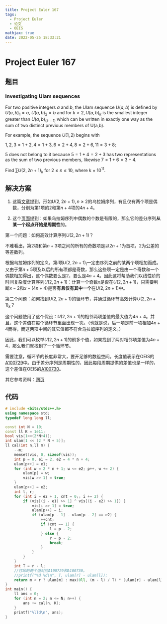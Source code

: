 ```yaml
---
title: Project Euler 167
tags:
  - Project Euler
  - 论文
  - OEIS
mathjax: true
date: 2022-05-25 18:33:21
---
```


<escape><!-- more --></escape>
    
    

# Project Euler 167
## 题目
### Investigating Ulam sequences
For two positive integers $a$ and $b$, the Ulam sequence $U(a,b)$ is defined by $U(a,b)_1 = a$, $U(a,b)_2 = b$ and for $k > 2,U(a,b)_k$ is the smallest integer greater than $U(a,b)_{(k-1)}$ which can be written in exactly one way as the sum of two distinct previous members of U(a,b).

For example, the sequence $U(1,2)$ begins with

$1, 2, 3 = 1 + 2, 4 = 1 + 3, 6 = 2 + 4, 8 = 2 + 6, 11 = 3 + 8;$

$5$ does not belong to it because $5 = 1 + 4 = 2 + 3$ has two representations as the sum of two previous members, likewise $7 = 1 + 6 = 3 + 4$.

Find $\sum U(2,2n+1)_k$ for $2 \leq n \leq 10$, where k = $10^{11}$.


## 解决方案

1. 这篇[文章](http://projecteuclid.org/download/pdf_1/euclid.em/1048709116)提到，形如$U(2,2n+1),n\ge 2$的乌拉姆序列，有且仅有两个项是偶数，分别为第$1$项的$2$和第$n+4$项的$4n+4$。


2. 这个[页面](https://mathworld.wolfram.com/UlamSequence.html)提到：如果乌拉姆序列中偶数的个数是有限的，那么它的差分序列**从某一个起点开始是周期性**的。

第一个问题：如何高效计算序列$U(2,2n+1)$？

不难看出，第$2$项和第$n+3$项之间的所有的奇数项是以$2n+1$为首项，$2$为公差的等差数列。

根据乌拉姆序列的定义，第$i$项$U(2,2n+1)_i$一定由序列之前的某两个项相加而成。又由于第$n+5$项及以后的所有项都是奇数，那么这些项一定是由一个奇数和一个偶数相加得出，这个偶数要么是$2$，要么是$4n+4$。因此这将帮助我们以线性阶的时间复杂度计算序列$U(2,2n+1)$：计算一个奇数$x$是否在$U(2,2n+1)$，只需要判断$x-2$和$x-(4n+4)$是否**有且仅有其中一个**在$U(2,2n+1)$中。

第二个问题：如何找到$U(2,2n+1)$的循环节，并通过循环节高效计算$U(2,2n+1)_k$？

这个问题使用了这个假设：$U(2,2n+1)$的相邻两项差值的最大值为$4n+4$。并且，这个差值在每个循环节里面出现一次。（也就是说，后一项是前一项相加$4n+4$而得，而这两项中间的其它值都不符合乌拉姆序列的定义。）

因此，我们可以枚举$U(2,2n+1)$的前多个值，如果找到了两对相邻项差值为$4n+4$，那么我们就找到了一个循环节。

需要注意，循环节的长度非常大，要开足够的数组空间。长度值表示在OEIS的[A100729](http://oeis.org/A100729)中。由于差分序列是周期性的，因此每段周期提供的差值也是一样的，这个差值在OEIS的[A100730](http://oeis.org/A100730)。

其它参考资料：[网页](https://www.sciencedirect.com/science/article/pii/009731659290042S)

## 代码

```C++
# include <bits/stdc++.h>
using namespace std;
typedef long long ll;

const int N = 10;
const ll K = 1e11;
bool vis[1<<(2*N+4)];
int ulam[1 << (2 * N + 5)];
ll cal(int n,ll m) {
    --m;
    memset(vis, 0, sizeof(vis));
    int p = 0, e1 = 2, e2 = 4 * n + 4;
    ulam[p++] = e1;
    for (int w = 2 * n + 1; w <= e2; p++, w += 2) {
        ulam[p] = w;
        vis[w >> 1] = true;
    }
    ulam[p++] = e2;
    int l, r;
    for (int i = e2 + 1, cnt = 0;; i += 2) {
        if (vis[(i - e1) >> 1] ^ vis[(i - e2) >> 1]) {
            vis[i >> 1] = true;
            ulam[p++] = i;
            if (ulam[p - 1] - ulam[p - 2] == e2) {
                ++cnt;
                if (cnt == 1) {
                    l = p - 2;
                } else {
                    r = p - 2;
                    break;
                }
            }
        }
    }
    int T = r - l;
    //打印的两个值对应A100729和A100730。
    //printf("%d %d\n", T, ulam[r] - ulam[l]);
    return m < r ? ulam[m] : max(0ll, (m - l) / T) * (ulam[r] - ulam[l]) + ulam[(m - l) % T + l];
}
int main() {
    ll ans = 0;
    for (int n = 2; n <= N; n++) {
        ans += cal(n, K);
    }
    printf("%lld\n", ans);
}
```